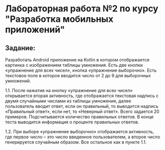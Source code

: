# Лабораторная работа №2 по курсу "Разработка мобильных приложений"

## Задание:
Разработать Android приложение на Kotlin в котором отображается картинка с изображением таблицы умножения. Есть две кнопки «упражнение для всех чисел», кнопка «упражнение выборочно». Есть текстовое поле в которое вводится число от 2 до 9 для выборочных умножений. 

1.1. После нажатия на кнопку «упражнение для всех чисел» открывается вторая активность, где отображается текстовая надпись с двумя случайными числами из таблицы умножения, далее пользователь вводит ответ, если он правильный, то выводится надпись «Правильный ответ», если нет, то «Неверный ответ». Всего задается 20 примеров. Подсчитывается количество правильных ответов. В конце теста выводится информация о проценте правильных ответов.

1.2. При выборе «упражнение выборочно» отображается активность, где первое число – это число введенное пользователем, а второе число генерируется случайным образом. Все остальное как в пункте 1.1.
